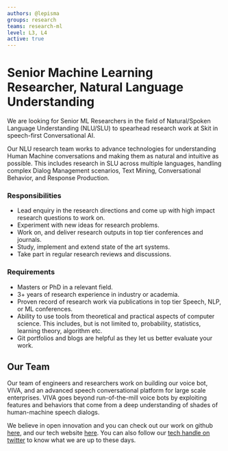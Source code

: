 ```yaml
---
authors: @lepisma
groups: research
teams: research-ml
level: L3, L4
active: true
---
```


# Senior Machine Learning Researcher, Natural Language Understanding

We are looking for Senior ML Researchers in the field of Natural/Spoken Language
Understanding (NLU/SLU) to spearhead research work at Skit in speech-first
Conversational AI.

Our NLU research team works to advance technologies for understanding Human
Machine conversations and making them as natural and intuitive as possible. This
includes research in SLU across multiple languages, handling complex Dialog
Management scenarios, Text Mining, Conversational Behavior, and Response
Production.

### Responsibilities

+ Lead enquiry in the research directions and come up with high impact research
  questions to work on.
+ Experiment with new ideas for research problems.
+ Work on, and deliver research outputs in top tier conferences and journals.
+ Study, implement and extend state of the art systems.
+ Take part in regular research reviews and discussions.

### Requirements

+ Masters or PhD in a relevant field.
+ 3+ years of research experience in industry or academia.
+ Proven record of research work via publications in top tier Speech, NLP, or ML
  conferences.
+ Ability to use tools from theoretical and practical aspects of computer
  science. This includes, but is not limited to, probability, statistics,
  learning theory, algorithm etc.
+ Git portfolios and blogs are helpful as they let us better evaluate your work.

## Our Team

Our team of engineers and researchers work on building our voice bot, VIVA, and
an advanced speech conversational platform for large scale enterprises. VIVA
goes beyond run-of-the-mill voice bots by exploiting features and behaviors that
come from a deep understanding of shades of human-machine speech dialogs.

We believe in open innovation and you can check out our work on github [here](https://github.com/skit-ai), and
our tech website [here](https://tech.skit.ai/). You can also follow our [tech handle on twitter](https://twitter.com/SkitTech/) to know
what we are up to these days.
